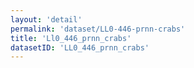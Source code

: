 ```yaml
---
layout: 'detail'
permalink: 'dataset/LL0-446-prnn-crabs'
title: 'Ll0_446_prnn_crabs'
datasetID: 'LL0_446_prnn_crabs'
---
```

